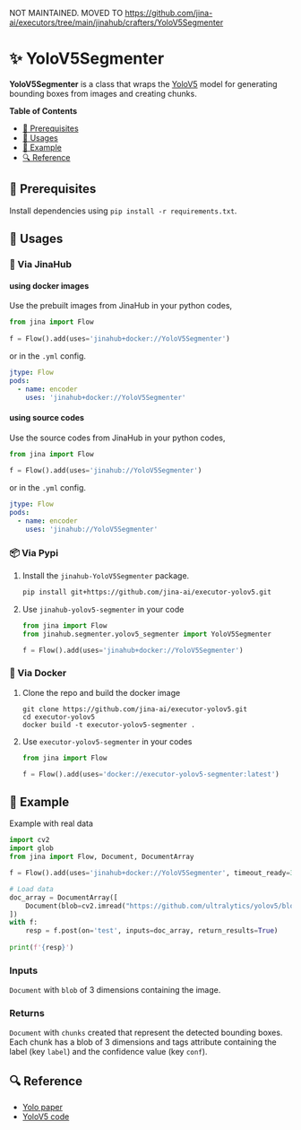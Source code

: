 NOT MAINTAINED. MOVED TO https://github.com/jina-ai/executors/tree/main/jinahub/crafters/YoloV5Segmenter

# ✨ YoloV5Segmenter

**YoloV5Segmenter** is a class that wraps the [YoloV5](https://github.com/ultralytics/yolov5) model for generating bounding boxes from images and creating chunks. 

<!-- START doctoc generated TOC please keep comment here to allow auto update -->
<!-- DON'T EDIT THIS SECTION, INSTEAD RE-RUN doctoc TO UPDATE -->
**Table of Contents**

- [🌱 Prerequisites](#-prerequisites)
- [🚀 Usages](#-usages)
- [🎉️ Example](#%EF%B8%8F-example)
- [🔍️ Reference](#%EF%B8%8F-reference)

<!-- END doctoc generated TOC please keep comment here to allow auto update -->

## 🌱 Prerequisites

Install dependencies using `pip install -r requirements.txt`.

## 🚀 Usages

### 🚚 Via JinaHub

#### using docker images
Use the prebuilt images from JinaHub in your python codes, 

```python
from jina import Flow
	
f = Flow().add(uses='jinahub+docker://YoloV5Segmenter')
```

or in the `.yml` config.
```yaml
jtype: Flow
pods:
  - name: encoder
    uses: 'jinahub+docker://YoloV5Segmenter'
```

#### using source codes
Use the source codes from JinaHub in your python codes,

```python
from jina import Flow
	
f = Flow().add(uses='jinahub://YoloV5Segmenter')
```

or in the `.yml` config.

```yaml
jtype: Flow
pods:
  - name: encoder
    uses: 'jinahub://YoloV5Segmenter'
```


### 📦️ Via Pypi

1. Install the `jinahub-YoloV5Segmenter` package.

	```bash
	pip install git+https://github.com/jina-ai/executor-yolov5.git
	```

1. Use `jinahub-yolov5-segmenter` in your code

	```python
	from jina import Flow
	from jinahub.segmenter.yolov5_segmenter import YoloV5Segmenter
	
	f = Flow().add(uses='jinahub+docker://YoloV5Segmenter')
	```


### 🐳 Via Docker

1. Clone the repo and build the docker image

	```shell
	git clone https://github.com/jina-ai/executor-yolov5.git
	cd executor-yolov5
	docker build -t executor-yolov5-segmenter .
	```

1. Use `executor-yolov5-segmenter` in your codes

	```python
	from jina import Flow
	
	f = Flow().add(uses='docker://executor-yolov5-segmenter:latest')
	```

## 🎉️ Example 

Example with real data


```python
import cv2
import glob
from jina import Flow, Document, DocumentArray

f = Flow().add(uses='jinahub+docker://YoloV5Segmenter', timeout_ready=3000)

# Load data
doc_array = DocumentArray([
    Document(blob=cv2.imread("https://github.com/ultralytics/yolov5/blob/master/data/images/bus.jpg"))
])
with f:
    resp = f.post(on='test', inputs=doc_array, return_results=True)
    
print(f'{resp}')
```





### Inputs 

`Document` with `blob` of 3 dimensions containing the image.

### Returns

`Document` with `chunks` created that represent the detected bounding boxes. Each chunk has a blob of 3 dimensions and tags attribute containing the label (key `label`) and the confidence value (key `conf`).


## 🔍️ Reference
- [Yolo paper](https://arxiv.org/abs/1506.02640v5)
- [YoloV5 code](https://github.com/ultralytics/yolov5)
